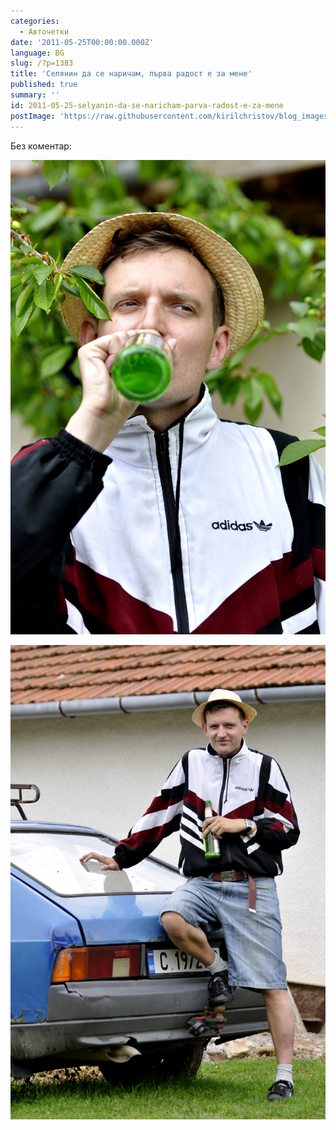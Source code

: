 ```yaml
---
categories:
  - Авточетки
date: '2011-05-25T00:00:00.000Z'
language: BG
slug: /?p=1383
title: 'Селянин да се наричам, първа радост е за мене'
published: true
summary: ''
id: 2011-05-25-selyanin-da-se-naricham-parva-radost-e-za-mene
postImage: 'https://raw.githubusercontent.com/kirilchristov/blog_images/main/2011/05/1.jpg'
---
```


Без коментар: 

![](https://raw.githubusercontent.com/kirilchristov/blog_images/main/2011/05/1.jpg)

![](https://raw.githubusercontent.com/kirilchristov/blog_images/main/2011/05/5.jpg)
